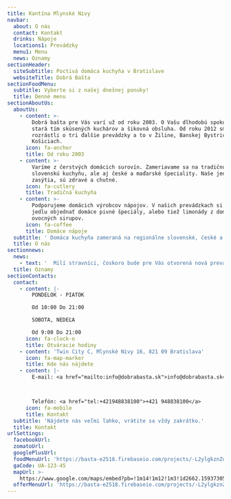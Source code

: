 ```yaml
---
title: Kantína Mlynské Nivy
navbar:
  about: O nás
  contact: Kontakt
  drinks: Nápoje
  locations1: Prevádzky
  menu1: Menu
  news: Oznamy
sectionHeader:
  siteSubtitle: Poctivá domáca kuchyňa v Bratislave
  websiteTitle: Dobrá Bašta
sectionFoodMenu:
  subtitle: Vyberte si z našej dnešnej ponuky!
  title: Denné menu
sectionAboutUs:
  aboutUs:
    - content: >-
        Dobrá bašta pre Vás varí už od roku 2003. O Vašu dlhodobú spokojnosť sa
        stará tím skúsených kuchárov a šikovná obsluha. Od roku 2012 sme sa
        rozrástli o tri ďalšie prevádzky a to v Žiline, Banskej Bystrici a
        Košiciach.
      icon: fa-anchor
      title: Od roku 2003
    - content: >-
        Varíme z čerstvých domácich surovín. Zameriavame sa na tradičnú
        slovenskú kuchyňu, ale aj české a maďarské špeciality. Naše jedlá Vás
        zasýtia, sú zdravé a chutné.
      icon: fa-cutlery
      title: Tradičná kuchyňa
    - content: >-
        Podporujeme domácich výrobcov nápojov. V našich prevádzkach si môžte k
        jedlu objednať domáce pivné špeciály, alebo tiež limonády z domácich
        ovocných sirupov.
      icon: fa-coffee
      title: Domáce nápoje
  subtitle: ' Domáca kuchyňa zameraná na regionálne slovenské, české a maďarské jedlá. Denná   ponuka cca 30 jedál zahŕňa polievky, mäsité, bezmäsité aj sladké jedlá, všetky   pripravované z čerstvých surovín a denne obmieňané.'
  title: O nás
sectionnews:
  news:
    - text: '  Milí stravníci, čoskoro bude pre Vás otvorená nová prevádzka Dobrej Bašty neďaleko autobusovej stanice v Bratislave - Mlynské Nivy. Tešíme sa na Vašu návštevu.'
  title: Oznamy
sectionContacts:
  contact:
    - content: |-
        PONDELOK - PIATOK

        Od 10:00 Do 21:00

        SOBOTA, NEDEĽA

        Od 9:00 Do 21:00
      icon: fa-clock-o
      title: Otváracie hodiny
    - content: 'Twin City C, Mlynské Nivy 16, 821 09 Bratislava'
      icon: fa-map-marker
      title: Kde nás nájdete
    - content: |-
        E-mail: <a href="mailto:info@dobrabasta.sk">info@dobrabasta.sk</a>



        Telefón: <a href="tel:+421948838100">+421 948838100</a>
      icon: fa-mobile
      title: Kontakt
  subtitle: 'Nájdete nás veľmi ľahko, vrátite sa vždy zakrátko.'
  title: Kontakt
urlSettings:
  facebookUrl:
  zomatoUrl:
  googlePlusUrl:
  foodMenuUrl: 'https://basta-e2518.firebaseio.com/projects/-L2ylgkznZdhmlz1ptV9/data/meals.json'
  gaCode: UA-123-45
  mapUrl: >-
    https://www.google.com/maps/embed?pb=!1m14!1m12!1m3!1d2662.1593730593586!2d17.1310265118132!3d48.14573260901364!2m3!1f0!2f0!3f0!3m2!1i1024!2i768!4f13.1!5e0!3m2!1sen!2ssk!4v1516888708321
  offerMenuUrl: 'https://basta-e2518.firebaseio.com/projects/-L2ylgkznZdhmlz1ptV9/data/offer.json'
---
```


